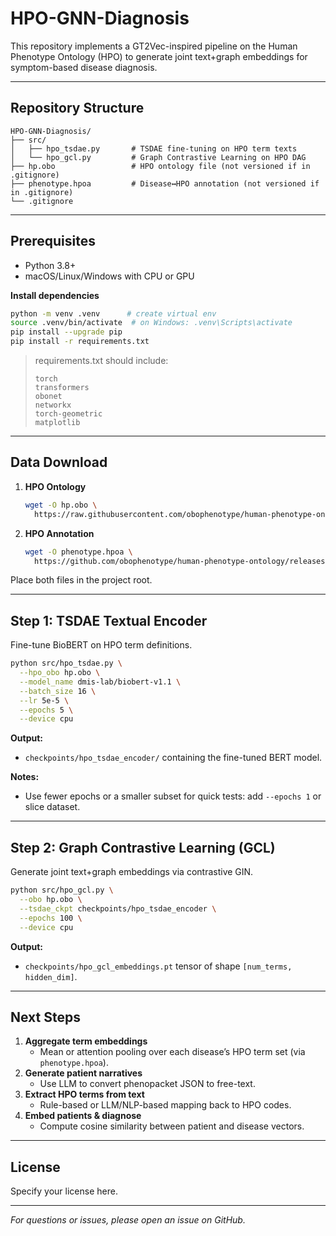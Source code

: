 # HPO-GNN-Diagnosis

This repository implements a GT2Vec-inspired pipeline on the Human Phenotype Ontology (HPO) to generate joint text+graph embeddings for symptom-based disease diagnosis.

---

## Repository Structure

```
HPO-GNN-Diagnosis/
├── src/
│   ├── hpo_tsdae.py       # TSDAE fine-tuning on HPO term texts
│   └── hpo_gcl.py         # Graph Contrastive Learning on HPO DAG
├── hp.obo                 # HPO ontology file (not versioned if in .gitignore)
├── phenotype.hpoa         # Disease↔HPO annotation (not versioned if in .gitignore)
└── .gitignore
```

---

## Prerequisites

- Python 3.8+  
- macOS/Linux/Windows with CPU or GPU  

**Install dependencies**  
```bash
python -m venv .venv      # create virtual env
source .venv/bin/activate  # on Windows: .venv\Scripts\activate
pip install --upgrade pip
pip install -r requirements.txt
```  

> requirements.txt should include:
> ```
> torch
> transformers
> obonet
> networkx
> torch-geometric
> matplotlib
> ```

---

## Data Download

1. **HPO Ontology**  
   ```bash
   wget -O hp.obo \
     https://raw.githubusercontent.com/obophenotype/human-phenotype-ontology/master/hp.obo
   ```
2. **HPO Annotation**  
   ```bash
   wget -O phenotype.hpoa \
     https://github.com/obophenotype/human-phenotype-ontology/releases/download/v2025-05-06/phenotype.hpoa
   ```

Place both files in the project root.

---

## Step 1: TSDAE Textual Encoder

Fine-tune BioBERT on HPO term definitions.

```bash
python src/hpo_tsdae.py \
  --hpo_obo hp.obo \
  --model_name dmis-lab/biobert-v1.1 \
  --batch_size 16 \
  --lr 5e-5 \
  --epochs 5 \
  --device cpu 
```  
**Output:**
- `checkpoints/hpo_tsdae_encoder/` containing the fine-tuned BERT model.

**Notes:**
- Use fewer epochs or a smaller subset for quick tests: add `--epochs 1` or slice dataset.

---

## Step 2: Graph Contrastive Learning (GCL)

Generate joint text+graph embeddings via contrastive GIN.

```bash
python src/hpo_gcl.py \
  --obo hp.obo \
  --tsdae_ckpt checkpoints/hpo_tsdae_encoder \
  --epochs 100 \
  --device cpu
```  
**Output:**
- `checkpoints/hpo_gcl_embeddings.pt` tensor of shape `[num_terms, hidden_dim]`.

---

## Next Steps

1. **Aggregate term embeddings**
   - Mean or attention pooling over each disease’s HPO term set (via `phenotype.hpoa`).
2. **Generate patient narratives**
   - Use LLM to convert phenopacket JSON to free-text.
3. **Extract HPO terms from text**
   - Rule-based or LLM/NLP-based mapping back to HPO codes.
4. **Embed patients & diagnose**
   - Compute cosine similarity between patient and disease vectors.

---

## License

Specify your license here.

---

_For questions or issues, please open an issue on GitHub._

